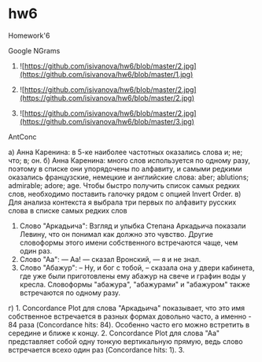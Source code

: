 # hw6
Homework'6

Google NGrams

1. ![https://github.com/isivanova/hw6/blob/master/2.jpg](https://github.com/isivanova/hw6/blob/master/1.jpg)

2. ![https://github.com/isivanova/hw6/blob/master/2.jpg](https://github.com/isivanova/hw6/blob/master/2.jpg)

3. ![https://github.com/isivanova/hw6/blob/master/2.jpg](https://github.com/isivanova/hw6/blob/master/3.jpg)

AntConc

a) Анна Каренина: в 5-ке наиболее частотных оказались слова и; не; что; в; он.
б) Анна Каренина: много слов используется по одному разу, поэтому в списке они упорядочены по алфавиту, и самыми редкими оказались французские, немецкие и английские слова: aber; ablutions; admirable; adore; age. Чтобы быстро получить список самых редких слов, необходимо поставить галочку рядом с опцией Invert Order.
в) Для анализа контекста я выбрала три первых по алфавиту русских слова в списке самых редких слов

1. Слово "Аркадьича": Взгляд и улыбка Степана Аркадьича показали Левину, что он понимал как должно это чувство. Другие словоформы этого имени собственного встречаются чаще, чем один раз.
2. Слово "Аа": — Аа! — сказал Вронский, — я и не знал. 
3. Слово "Абажур": – Ну, и бог с тобой, – сказала она у двери кабинета, где уже были приготовлены ему абажур на свече и графин воды у кресла. Cловоформы "абажура", "абажурами" и "абажуром" также встречаются по одному разу.

г) 1. Concordance Plot для слова "Аркадьича" показывает, что это имя собственное встречается в разных формах довольно часто, а именно - 84 раза (Concordance hits: 84). Особенно часто его можно встретить в середине и ближе к концу.
2. Concordance Plot для слова "Аа" представляет собой одну тонкую вертикальную прямую, ведь слово встречается всехо один раз (Concordance hits: 1).
3. 
